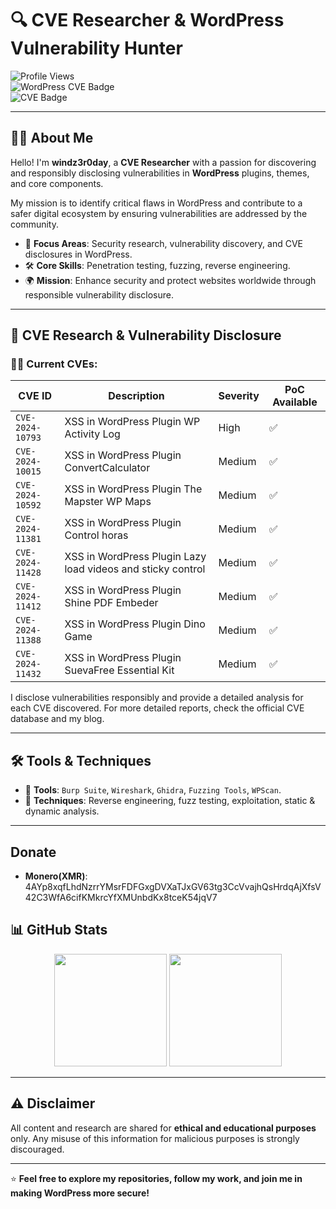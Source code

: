 # 🔍 CVE Researcher & WordPress Vulnerability Hunter  

![Profile Views](https://komarev.com/ghpvc/?username=windz3r0day&color=brightgreen&style=for-the-badge)  
![WordPress CVE Badge](https://img.shields.io/badge/WordPress--Vulnerabilities-red?style=for-the-badge&logo=wordpress&logoColor=white)  
![CVE Badge](https://img.shields.io/badge/CVE-Research-%23FF5733?style=for-the-badge&logo=security&logoColor=white)  

---

## 👨‍💻 About Me  

Hello! I'm **windz3r0day**, a **CVE Researcher** with a passion for discovering and responsibly disclosing vulnerabilities in **WordPress** plugins, themes, and core components.  

My mission is to identify critical flaws in WordPress and contribute to a safer digital ecosystem by ensuring vulnerabilities are addressed by the community.  

- 🔎 **Focus Areas**: Security research, vulnerability discovery, and CVE disclosures in WordPress.  
- 🛠️ **Core Skills**: Penetration testing, fuzzing, reverse engineering.  
- 🌍 **Mission**: Enhance security and protect websites worldwide through responsible vulnerability disclosure.
---

## 🧩 CVE Research & Vulnerability Disclosure  

### 🕵️‍♂️ Current CVEs:  

| CVE ID          | Description                                   | Severity | PoC Available |
|-----------------|-----------------------------------------------|----------|---------------|
| `CVE-2024-10793`| XSS in WordPress Plugin WP Activity Log       | High     | ✅            |
| `CVE-2024-10015`| XSS in WordPress Plugin ConvertCalculator     | Medium   | ✅            |
| `CVE-2024-10592`| XSS in WordPress Plugin The Mapster WP Maps   | Medium   | ✅            |
| `CVE-2024-11381`| XSS in WordPress Plugin Control horas         | Medium   | ✅            |
| `CVE-2024-11428`| XSS in WordPress Plugin Lazy load videos and sticky control | Medium   | ✅            |
| `CVE-2024-11412`| XSS in WordPress Plugin Shine PDF Embeder     | Medium   | ✅            |
| `CVE-2024-11388`| XSS in WordPress Plugin Dino Game             | Medium   | ✅            |
| `CVE-2024-11432`| XSS in WordPress Plugin SuevaFree Essential Kit  | Medium   | ✅            |





I disclose vulnerabilities responsibly and provide a detailed analysis for each CVE discovered. For more detailed reports, check the official CVE database and my blog.

---

## 🛠️ Tools & Techniques  

- 🔧 **Tools**: `Burp Suite`, `Wireshark`, `Ghidra`, `Fuzzing Tools`, `WPScan`.
- 🧪 **Techniques**: Reverse engineering, fuzz testing, exploitation, static & dynamic analysis.

---

## Donate 
- **Monero(XMR)**: 4AYp8xqfLhdNzrrYMsrFDFGxgDVXaTJxGV63tg3CcVvajhQsHrdqAjXfsV42C3WfA6cifKMkrcYfXMUnbdKx8tceK54jqV7

## 📊 GitHub Stats  

<div align="center">  
  <img height="180em" src="https://github-readme-stats.vercel.app/api?username=windz3r0day&show_icons=true&theme=algolia&include_all_commits=true&count_private=true"/>  
  <img height="180em" src="https://github-readme-stats.vercel.app/api/top-langs/?username=windz3r0day&layout=compact&langs_count=7&theme=algolia"/>  
</div>  

---

## ⚠️ Disclaimer  

All content and research are shared for **ethical and educational purposes** only. Any misuse of this information for malicious purposes is strongly discouraged.  

---

⭐️ **Feel free to explore my repositories, follow my work, and join me in making WordPress more secure!**  





